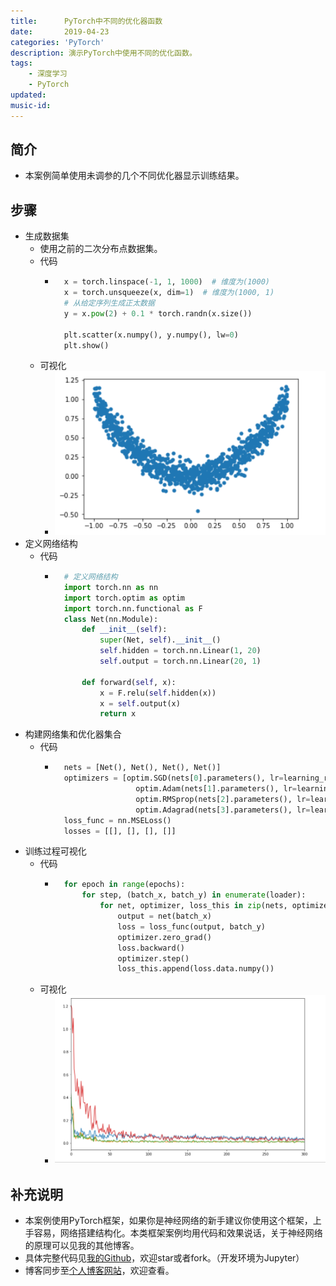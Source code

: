 ```yaml
---
title:      PyTorch中不同的优化器函数
date:       2019-04-23
categories: 'PyTorch'
description: 演示PyTorch中使用不同的优化函数。
tags:
    - 深度学习
    - PyTorch
updated: 
music-id: 
---
```

## 简介
- 本案例简单使用未调参的几个不同优化器显示训练结果。


## 步骤
- 生成数据集
	- 使用之前的二次分布点数据集。
	- 代码
		- ```python
			x = torch.linspace(-1, 1, 1000)  # 维度为(1000)
			x = torch.unsqueeze(x, dim=1)  # 维度为(1000, 1)
			# 从给定序列生成正太数据
			y = x.pow(2) + 0.1 * torch.randn(x.size())
			
			plt.scatter(x.numpy(), y.numpy(), lw=0)
			plt.show()
			```
	- 可视化
		- ![](/asset/2019-04-23/data.png)
- 定义网络结构
	- 代码
		- ```python
			# 定义网络结构
			import torch.nn as nn
			import torch.optim as optim
			import torch.nn.functional as F
			class Net(nn.Module):
				def __init__(self):
					super(Net, self).__init__()
					self.hidden = torch.nn.Linear(1, 20)
					self.output = torch.nn.Linear(20, 1)
			
				def forward(self, x):
					x = F.relu(self.hidden(x))
					x = self.output(x) 
					return x
			```
- 构建网络集和优化器集合
	- 代码
		- ```python
			nets = [Net(), Net(), Net(), Net()]
			optimizers = [optim.SGD(nets[0].parameters(), lr=learning_rate),
							optim.Adam(nets[1].parameters(), lr=learning_rate), 
							optim.RMSprop(nets[2].parameters(), lr=learning_rate, alpha=0.9), 
							optim.Adagrad(nets[3].parameters(), lr=learning_rate), ]
			loss_func = nn.MSELoss()
			losses = [[], [], [], []]
			```
- 训练过程可视化
	- 代码
		- ```python
			for epoch in range(epochs):
				for step, (batch_x, batch_y) in enumerate(loader):
					for net, optimizer, loss_this in zip(nets, optimizers, losses):
						output = net(batch_x)
						loss = loss_func(output, batch_y) 
						optimizer.zero_grad() 
						loss.backward()
						optimizer.step() 
						loss_this.append(loss.data.numpy())
			```
	- 可视化
		- ![](/asset/2019-04-23/rst.png)


## 补充说明
- 本案例使用PyTorch框架，如果你是神经网络的新手建议你使用这个框架，上手容易，网络搭建结构化。本类框架案例均用代码和效果说话，关于神经网络的原理可以见我的其他博客。
- 具体完整代码见[我的Github](https://github.com/luanshiyinyang/Tutorial/tree/Pytorch/OptimizerDemo)，欢迎star或者fork。（开发环境为Jupyter）
- 博客同步至[个人博客网站](https://luanshiyinyang.github.io)，欢迎查看。